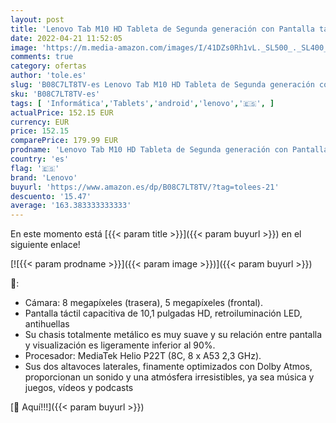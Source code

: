 ```yaml
---
layout: post
title: 'Lenovo Tab M10 HD Tableta de Segunda generación con Pantalla táctil de 10 1 Pulgadas  MediaTek Helio P22T  4 GB de RAM  64 GB de eMMC  Android 10  Gris'
date: 2022-04-21 11:52:05
image: 'https://m.media-amazon.com/images/I/41DZs0Rh1vL._SL500_._SL400_.jpg'
comments: true
category: ofertas
author: 'tole.es'
slug: 'B08C7LT8TV-es Lenovo Tab M10 HD Tableta de Segunda generación con...'
sku: 'B08C7LT8TV-es'
tags: [ 'Informática','Tablets','android','lenovo','🇪🇸', ]
actualPrice: 152.15 EUR
currency: EUR
price: 152.15
comparePrice: 179.99 EUR
prodname: 'Lenovo Tab M10 HD Tableta de Segunda generación con Pantalla táctil de 10 1 Pulgadas  MediaTek Helio P22T  4 GB de RAM  64 GB de eMMC  Android 10  Gris'
country: 'es'
flag: '🇪🇸'
brand: 'Lenovo'
buyurl: 'https://www.amazon.es/dp/B08C7LT8TV/?tag=tolees-21'
descuento: '15.47'
average: '163.383333333333'
---
```


En este momento está [{{< param title >}}]({{< param buyurl >}}) en el siguiente enlace!

[![{{< param prodname >}}]({{< param image >}})]({{< param buyurl >}})

🔎:

- Cámara: 8 megapíxeles (trasera), 5 megapíxeles (frontal).
- Pantalla táctil capacitiva de 10,1 pulgadas HD, retroiluminación LED, antihuellas
- Su chasis totalmente metálico es muy suave y su relación entre pantalla y visualización es ligeramente inferior al 90%.
- Procesador: MediaTek Helio P22T (8C, 8 x A53 2,3 GHz).
- Sus dos altavoces laterales, finamente optimizados con Dolby Atmos, proporcionan un sonido y una atmósfera irresistibles, ya sea música y juegos, vídeos y podcasts

[🛒 Aquí!!!]({{< param buyurl >}})
